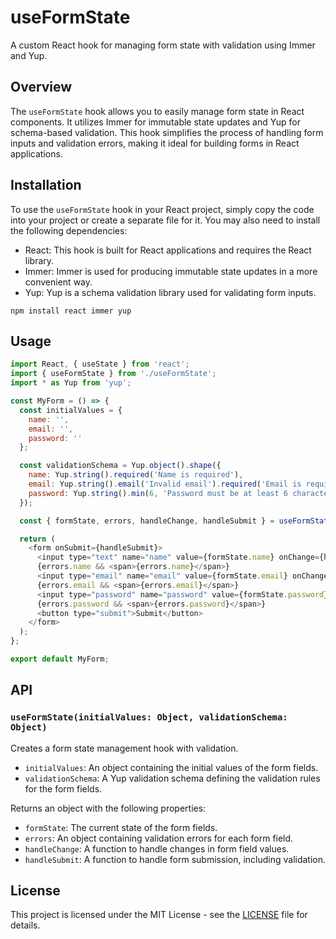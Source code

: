 # useFormState

A custom React hook for managing form state with validation using Immer and Yup.

## Overview

The `useFormState` hook allows you to easily manage form state in React components. It utilizes Immer for immutable state updates and Yup for schema-based validation. This hook simplifies the process of handling form inputs and validation errors, making it ideal for building forms in React applications.

## Installation

To use the `useFormState` hook in your React project, simply copy the code into your project or create a separate file for it. You may also need to install the following dependencies:

- React: This hook is built for React applications and requires the React library.
- Immer: Immer is used for producing immutable state updates in a more convenient way.
- Yup: Yup is a schema validation library used for validating form inputs.

```
npm install react immer yup
```

## Usage

```javascript
import React, { useState } from 'react';
import { useFormState } from './useFormState';
import * as Yup from 'yup';

const MyForm = () => {
  const initialValues = {
    name: '',
    email: '',
    password: ''
  };

  const validationSchema = Yup.object().shape({
    name: Yup.string().required('Name is required'),
    email: Yup.string().email('Invalid email').required('Email is required'),
    password: Yup.string().min(6, 'Password must be at least 6 characters').required('Password is required')
  });

  const { formState, errors, handleChange, handleSubmit } = useFormState(initialValues, validationSchema);

  return (
    <form onSubmit={handleSubmit}>
      <input type="text" name="name" value={formState.name} onChange={handleChange} />
      {errors.name && <span>{errors.name}</span>}
      <input type="email" name="email" value={formState.email} onChange={handleChange} />
      {errors.email && <span>{errors.email}</span>}
      <input type="password" name="password" value={formState.password} onChange={handleChange} />
      {errors.password && <span>{errors.password}</span>}
      <button type="submit">Submit</button>
    </form>
  );
};

export default MyForm;
```

## API

### `useFormState(initialValues: Object, validationSchema: Object)`

Creates a form state management hook with validation.

- `initialValues`: An object containing the initial values of the form fields.
- `validationSchema`: A Yup validation schema defining the validation rules for the form fields.

Returns an object with the following properties:

- `formState`: The current state of the form fields.
- `errors`: An object containing validation errors for each form field.
- `handleChange`: A function to handle changes in form field values.
- `handleSubmit`: A function to handle form submission, including validation.

## License

This project is licensed under the MIT License - see the [LICENSE](LICENSE) file for details.
```plaintext
